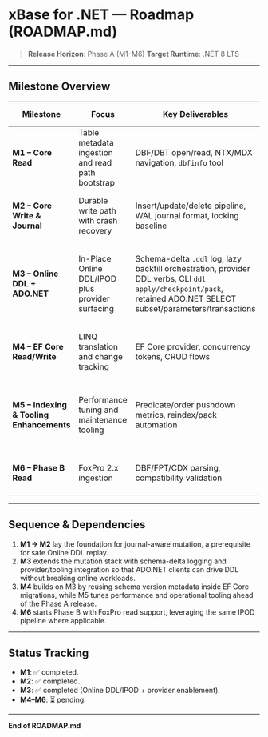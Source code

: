 # xBase for .NET — Roadmap (ROADMAP.md)

> **Release Horizon**: Phase A (M1–M6)
> **Target Runtime**: .NET 8 LTS

---

## Milestone Overview

| Milestone | Focus | Key Deliverables | Acceptance Signals |
|-----------|-------|------------------|--------------------|
| **M1 – Core Read** | Table metadata ingestion and read path bootstrap | DBF/DBT open/read, NTX/MDX navigation, `dbfinfo` tool | Fixtures load with correct schema + record counts |
| **M2 – Core Write & Journal** | Durable write path with crash recovery | Insert/update/delete pipeline, WAL journal format, locking baseline | Crash simulations recover without data loss |
| **M3 – Online DDL + ADO.NET** | In-Place Online DDL/IPOD plus provider surfacing | Schema-delta `.ddl` log, lazy backfill orchestration, provider DDL verbs, CLI `ddl apply/checkpoint/pack`, retained ADO.NET SELECT subset/parameters/transactions | Schema log replay tested, providers execute DDL end-to-end, tooling passes validation/dry-run scenarios |
| **M4 – EF Core Read/Write** | LINQ translation and change tracking | EF Core provider, concurrency tokens, CRUD flows | CRUD round-trips with optimistic concurrency tests |
| **M5 – Indexing & Tooling Enhancements** | Performance tuning and maintenance tooling | Predicate/order pushdown metrics, reindex/pack automation | Diagnostics show >70% index utilization, tooling scenarios green |
| **M6 – Phase B Read** | FoxPro 2.x ingestion | DBF/FPT/CDX parsing, compatibility validation | FoxPro fixtures load with correct tag enumeration |

---

## Sequence & Dependencies

1. **M1 → M2** lay the foundation for journal-aware mutation, a prerequisite for safe Online DDL replay.
2. **M3** extends the mutation stack with schema-delta logging and provider/tooling integration so that ADO.NET clients can drive DDL without breaking online workloads.
3. **M4** builds on M3 by reusing schema version metadata inside EF Core migrations, while M5 tunes performance and operational tooling ahead of the Phase A release.
4. **M6** starts Phase B with FoxPro read support, leveraging the same IPOD pipeline where applicable.

---

## Status Tracking

- **M1**: ✅ completed.
- **M2**: ✅ completed.
- **M3**: ✅ completed (Online DDL/IPOD + provider enablement).
- **M4–M6**: ⏳ pending.

---

**End of ROADMAP.md**

